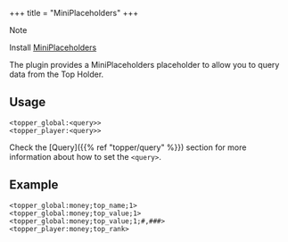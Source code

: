 +++
title = "MiniPlaceholders"
+++

> [!NOTE]
> Install [MiniPlaceholders](https://modrinth.com/plugin/miniplaceholders)

The plugin provides a MiniPlaceholders placeholder to allow you to query data from the Top Holder.

## Usage

```
<topper_global:<query>>
<topper_player:<query>>
```

Check the [Query]({{% ref "topper/query" %}}) section for more information about how to set the `<query>`.

## Example

```
<topper_global:money;top_name;1>
<topper_global:money;top_value;1>
<topper_global:money;top_value;1;#,###>
<topper_player:money;top_rank>
```
